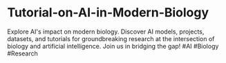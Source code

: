 # Tutorial-on-AI-in-Modern-Biology
 Explore AI's impact on modern biology. Discover AI models, projects, datasets, and tutorials for groundbreaking research at the intersection of biology and artificial intelligence. Join us in bridging the gap! #AI #Biology #Research

